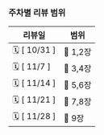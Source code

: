 ### 주차별 리뷰 범위

| 리뷰일          | 범위       | 
|--------------|-----------|
| 🗓 [ 10/31 ] | 📘  1,2장  |
| 🗓 [ 11/7 ]  | 📘  3,4장  |
| 🗓 [ 11/14 ] | 📘  5,6장  |
| 🗓 [ 11/21 ] | 📘  7,8장  |
| 🗓 [ 11/28 ] | 📘  9장    |